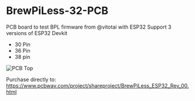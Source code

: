 # BrewPiLess-32-PCB
PCB board to test BPL firmware from @vitotai with ESP32
Support 3 versions of ESP32 Devkit
- 30 Pin
- 36 Pin
- 38 pin

![PCB Top](https://user-images.githubusercontent.com/32103938/113085486-499c7d80-91b6-11eb-90d4-9dc4b88d4215.JPG)

Purchase directly to: https://www.pcbway.com/project/shareproject/BrewPiLess_ESP32_Rev_00.html
